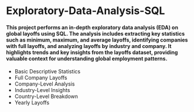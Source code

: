 # Exploratory-Data-Analysis-SQL

#### This project performs an in-depth exploratory data analysis (EDA) on global layoffs using SQL. The analysis includes extracting key statistics such as minimum, maximum, and average layoffs, identifying companies with full layoffs, and analyzing layoffs by industry and company. It highlights trends and key insights from the layoffs dataset, providing valuable context for understanding global employment patterns.

* Basic Descriptive Statistics
* Full Company Layoffs
* Company-Level Analysis
* Industry-Level Insights
* Country-Level Breakdown
* Yearly Layoffs
